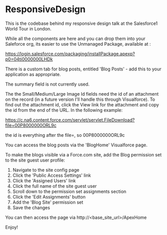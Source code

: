 ResponsiveDesign
================

This is the codebase behind my responsive design talk at the Salesforce1 World Tour in London.

While all the components are here and you can drop them into your Saleforce org, its easier to use the Unmanaged Package, available at : 

https://login.salesforce.com/packaging/installPackage.apexp?p0=04ti0000000LHDk

There is a custom tab for blog posts, entitled 'Blog Posts' - add this to your application as appropriate.

The summary field is not currently used.

The the Small/Medium/Large Image Id fields need the id of an attachment on the record (in a future version I'll handle this through Visualforce).  To find out the attachment id, click the View link for the attachment and copy the id from the end of the URL.  In the following example:

https://c.na6.content.force.com/servlet/servlet.FileDownload?file=00P8000000ORL9c

the id is everything after the file=, so 00P8000000ORL9c

You can access the blog posts via the 'BlogHome' Visualforce page.

To make the blogs visible via a Force.com site, add the Blog permission set to the site guest user profile:

1. Navigate to the site config page
2. Click the 'Public Access Settings' link
3. Click the 'Assigned Users' link
4. Click the full name of the site guest user
5. Scroll down to the permission set assignments section
6. Click the 'Edit Assignments' button
7. Add the 'Blog Site' permission set
8. Save the changes

You can then access the page via http://<base_site_url>/ApexHome

Enjoy!

